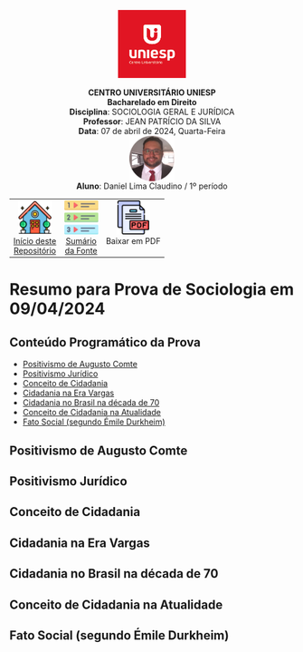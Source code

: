 <div align="center">

<p align="center"><img height="120" src="../../../figuras/LOGO_UNIESP.png"> </p>

<p align="center"><b>CENTRO UNIVERSITÁRIO UNIESP</b><br>
<b>Bacharelado em Direito</b><br>
<b>Disciplina</b>: SOCIOLOGIA GERAL E JURÍDICA<br>
<b>Professor</b>: JEAN PATRÍCIO DA SILVA<br>
<b>Data</b>: 07 de abril de 2024, Quarta-Feira<br>
<img align="center" src="../../../figuras/FOTO_PERFIL_DANIEL_CLAUDINO_2023.png" width="80"><br>
<b>Aluno</b>: Daniel Lima Claudino / 1º período<br>
 </p>
</div>

<table align="center" border="0">
  <tr>
    <td align="center" valign="top">
      <a href="../../../README.md">
        <img src="https://github.com/dnlclaudino/imagens/blob/master/icones/icone-casa2.png?raw=true" heigh="60" width="60"><br>Início deste <br>Repositório
      </a>
    </td>
    <td align="center" valign="top">
      <a href="../README.md">
        <img src="https://github.com/dnlclaudino/imagens/blob/master/icones/icone-sumario.png?raw=true" heigh="60" width="60"><br>Sumário<br>da Fonte
      </a>
    </td>
    <td align="center" valign="top">
        <img src="https://github.com/dnlclaudino/imagens/blob/master/icones-aplicativos/pdf/pdf.png?raw=true" heigh="60" width="60"><br>Baixar em PDF
    </td>
  </tr>
</table>

<h1>Resumo para Prova de Sociologia em 09/04/2024</h1>

<h2>Conteúdo Programático da Prova</h2>
<!-- TOC -->

- [Positivismo de Augusto Comte](#positivismo-de-augusto-comte)
- [Positivismo Jurídico](#positivismo-jurídico)
- [Conceito de Cidadania](#conceito-de-cidadania)
- [Cidadania na Era Vargas](#cidadania-na-era-vargas)
- [Cidadania no Brasil na década de 70](#cidadania-no-brasil-na-década-de-70)
- [Conceito de Cidadania na Atualidade](#conceito-de-cidadania-na-atualidade)
- [Fato Social (segundo Émile Durkheim)](#fato-social-segundo-émile-durkheim)

<!-- /TOC -->

## Positivismo de Augusto Comte


## Positivismo Jurídico


## Conceito de Cidadania


## Cidadania na Era Vargas


## Cidadania no Brasil na década de 70


## Conceito de Cidadania na Atualidade


## Fato Social (segundo Émile Durkheim)